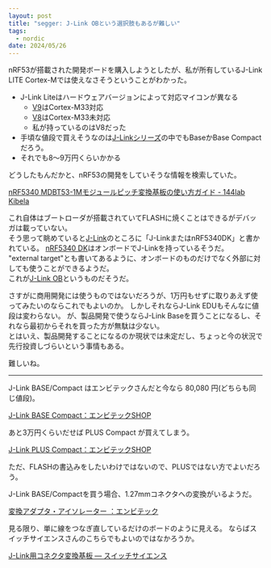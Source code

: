 ```yaml
---
layout: post
title: "segger: J-Link OBという選択肢もあるが難しい"
tags:
  - nordic
date: 2024/05/26
---
```


nRF53が搭載された開発ボードを購入しようとしたが、私が所有しているJ-Link LITE Cortex-Mでは使えなさそうということがわかった。

* J-Link Liteはハードウェアバージョンによって対応マイコンが異なる
  * [V9](https://wiki.segger.com/J-Link_LITE_Cortex-M_V9)はCortex-M33対応
  * [V8](https://wiki.segger.com/J-Link_LITE_Cortex-M_V8)はCortex-M33未対応
  * 私が持っているのはV8だった
* 手頃な値段で買えそうなのは[J-Linkシリーズ](https://www.embitek.co.jp/product/jlink-compare.html)の中でもBaseかBase Compactだろう。
* それでも8～9万円くらいかかる

どうしたもんだかと、nRF53の開発をしていそうな情報を検索していた。

[nRF5340 MDBT53-1Mモジュールピッチ変換基板の使い方ガイド - 144lab Kibela](https://144lab.kibe.la/shared/entries/467b2482-2346-4c3e-8e0f-28d7403de2b9)

これ自体はブートローダが搭載されていてFLASHに焼くことはできるがデバッガは載っていない。  
そう思って眺めていると[J-Link](https://144lab.kibe.la/shared/entries/467b2482-2346-4c3e-8e0f-28d7403de2b9#j-link)のところに「J-LinkまたはnRF5340DK」と書かれている。
[nRF5340 DK](https://www.nordicsemi.com/Products/Development-hardware/nRF5340-DK)はオンボードでJ-Linkを持っているそうだ。  
"external target"とも書いてあるように、オンボードのものだけでなく外部に対しても使うことができるようだ。  
これが[J-Link OB](https://www.segger.com/products/debug-probes/j-link/models/j-link-ob/)というものだそうだ。

さすがに商用開発には使うものではないだろうが、1万円もせずに取りあえず使ってみたいのならこれでもよいのか。
しかしそれならJ-Link EDUもそんなに値段は変わらない。
が、製品開発で使うならJ-Link Baseを買うことになるし、それなら最初からそれを買った方が無駄は少ない。  
とはいえ、製品開発することになるのか現状では未定だし、ちょっと今の状況で先行投資しづらいという事情もある。

難しいね。

----

J-Link BASE/Compact はエンビテックさんだと今なら 80,080 円(どちらも同じ値段)。

[J-Link BASE Compact：エンビテックSHOP](https://www.embitek.shop/view/item/000000000007)

あと3万円くらいだせば PLUS Compact が買えてしまう。

[J-Link PLUS Compact：エンビテックSHOP](https://www.embitek.shop/view/item/000000000006)

ただ、FLASHの書込みをしたいわけではないので、PLUSではない方でよいだろう。

J-Link BASE/Compactを買う場合、1.27mmコネクタへの変換がいるようだ。  

[変換アダプタ・アイソレーター ：エンビテック](https://www.embitek.co.jp/product/jlink-adapter.html#cm9p_adapter)

見る限り、単に線をつなぎ直しているだけのボードのように見える。
ならばスイッチサイエンスさんのこちらでもよいのではなかろうか。

[J-Link用コネクタ変換基板 — スイッチサイエンス](https://www.switch-science.com/products/6747)
